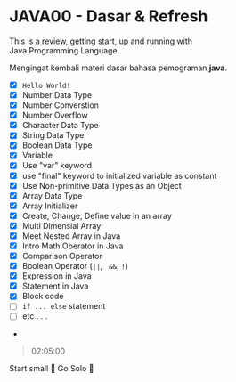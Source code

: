 # JAVA00 - Dasar & Refresh

This is a review, getting start, up and running with <br> 
Java Programming Language.

Mengingat kembali materi dasar bahasa pemograman **java**. <br>

- [x] ```Hello World!``` 
- [x] Number Data Type
- [x] Number Converstion
- [x] Number Overflow
- [x] Character Data Type 
- [x] String Data Type
- [x] Boolean Data Type
- [x] Variable
- [x] Use "var" keyword
- [x] use "final" keyword to initialized variable as constant
- [x] Use Non-primitive Data Types as an Object
- [x] Array Data Type
- [x] Array Initializer
- [x] Create, Change, Define value in an array
- [x] Multi Dimensial Array
- [x] Meet Nested Array in Java
- [x] Intro Math Operator in Java
- [x] Comparison Operator
- [x] Boolean Operator (```||```, ``` &&```, ```!```)
- [x] Expression in Java
- [x] Statement in Java
- [x] Block code
- [ ] ```if ... else``` statement
- [ ] etc . . .
- 

> 02:05:00
 
Start small :dart: Go Solo :rocket:
